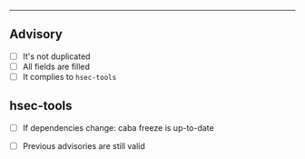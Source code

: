 
---

## Advisory

- [ ] It's not duplicated
- [ ] All fields are filled
- [ ] It complies to `hsec-tools`

## hsec-tools

- [ ] If dependencies change: caba freeze is up-to-date
- [ ] Previous advisories are still valid

